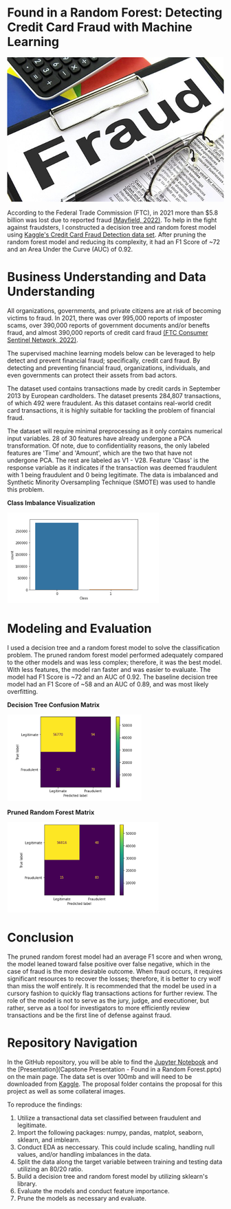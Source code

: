 # Found in a Random Forest: Detecting Credit Card Fraud with Machine Learning

![Fraud Header](Proposal/Fraud_header.jpg)

According to the Federal Trade Commission (FTC), in 2021 more than $5.8 billion was lost due to reported fraud [(Mayfield, 2022)](https://www.ftc.gov/news-events/news/press-releases/2022/02/new-data-shows-ftc-received-28-million-fraud-reports-consumers-2021-0). To help in the fight against fraudsters, I constructed a decision tree and random forest model using [Kaggle's Credit Card Fraud Detection data set](https://www.kaggle.com/datasets/mlg-ulb/creditcardfraud?datasetId=310&sortBy=voteCount). After pruning the random forest model and reducing its complexity, it had an F1 Score of ~72 and an Area Under the Curve (AUC) of 0.92. 

# Business Understanding and Data Understanding
All organizations, governments, and private citizens are at risk of becoming victims to fraud. In 2021, there was over 995,000 reports of imposter scams, over 390,000 reports of government documents and/or benefts fraud, and almost 390,000 reports of credit card fraud [(FTC Consumer Sentinel Network, 2022)](https://public.tableau.com/app/profile/federal.trade.commission/viz/TheBigViewAllSentinelReports/TrendsOverTime).

The supervised machine learning models below can be leveraged to help detect and prevent financial fraud; specifically, credit card fraud. By detecting and preventing financial fraud, organizations, individuals, and even governments can protect their assets from bad actors.

The dataset used contains transactions made by credit cards in September 2013 by European cardholders. The dataset presents 284,807 transactions, of which 492 were fraudulent. As this dataset contains real-world credit card transactions, it is highly suitable for tackling the problem of financial fraud.

The dataset will require minimal preprocessing as it only contains numerical input variables. 28 of 30 features have already undergone a PCA transformation. Of note, due to confidentiality reasons, the only labeled features are 'Time' and 'Amount', which are the two that have not undergone PCA. The rest are labeled as V1 - V28. Feature 'Class' is the response variable as it indicates if the transaction was deemed fraudulent with 1 being fraudulent and 0 being legitimate. The data is imbalanced and Synthetic Minority Oversampling Technique (SMOTE) was used to handle this problem.

**Class Imbalance Visualization**

![Class Imbalance](Proposal/Class_Imbalance.PNG)

# Modeling and Evaluation
I used a decision tree and a random forest model to solve the classification problem. The pruned random forest model performed adequately compared to the other models and was less complex; therefore, it was the best model. With less features, the model ran faster and was easier to evaluate. The model had F1 Score is ~72 and an AUC of 0.92. The baseline decision tree model had an F1 Score of ~58 and an AUC of 0.89, and was most likely overfitting.

**Decision Tree Confusion Matrix**

![Decision Tree](Proposal/Decision_Tree.PNG)

**Pruned Random Forest Matrix** 

![Pruned RF](Proposal/Pruned_RF.PNG)

# Conclusion
The pruned random forest model had an average F1 score and when wrong, the model leaned toward false positive over false negative, which in the case of fraud is the more desirable outcome. When fraud occurs, it requires significant resources to recover the losses; therefore, it is better to cry wolf than miss the wolf entirely. It is recommended that the model be used in a cursory fashion to quickly flag transactions actions for further review. The role of the model is not to serve as the jury, judge, and executioner, but rather, serve as a tool for investigators to more efficiently review transactions and be the first line of defense against fraud.

# Repository Navigation
In the GitHub repository, you will be able to find the [Jupyter Notebook](notebook.ipynb) and the [Presentation](Capstone Presentation - Found in a Random Forest.pptx) on the main page. The data set is over 100mb and will need to be downloaded from [Kaggle](https://www.kaggle.com/datasets/mlg-ulb/creditcardfraud?datasetId=310&sortBy=voteCount). The proposal folder contains the proposal for this project as well as some collateral images.

To reproduce the findings:
1. Utilize a transactional data set classified between fraudulent and legitimate.
2. Import the following packages: numpy, pandas, matplot, seaborn, sklearn, and imblearn.
3. Conduct EDA as neccessary. This could include scaling, handling null values, and/or handling imbalances in the data.
4. Split the data along the target variable between training and testing data utilizing an 80/20 ratio.
5. Build a decision tree and random forest model by utilizing sklearn's library.
6. Evaluate the models and conduct feature importance.
7. Prune the models as necessary and evaluate.
